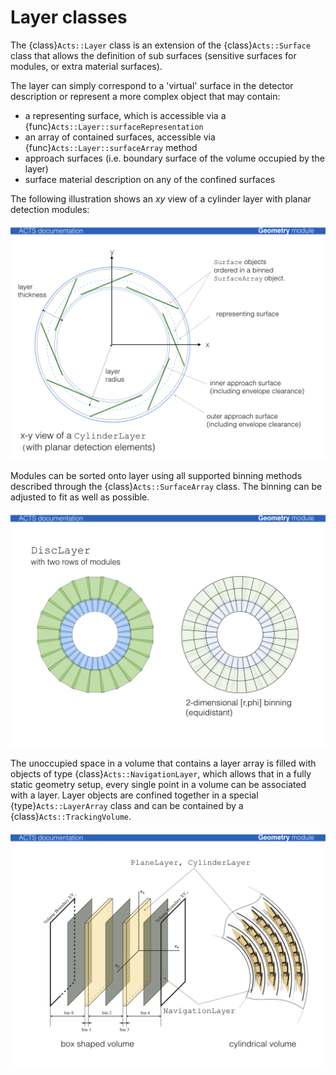 <!--
SPDX-PackageName: "ACTS"
SPDX-FileCopyrightText: 2016 CERN
SPDX-License-Identifier: MPL-2.0
-->

# Layer classes

The {class}`Acts::Layer` class is an extension of the {class}`Acts::Surface` class that allows the
definition of sub surfaces (sensitive surfaces for modules, or extra material
surfaces).

The layer can simply correspond to a 'virtual' surface in the detector
description or represent a more complex object that may contain:

* a representing surface, which is accessible via a {func}`Acts::Layer::surfaceRepresentation`
* an array of contained surfaces, accessible via {func}`Acts::Layer::surfaceArray` method
* approach surfaces (i.e. boundary surface of the volume occupied by the layer)
* surface material description on any of the confined surfaces

The following illustration shows an $xy$ view of a cylinder layer with planar
detection modules:

![CylinderLayer](../figures/CylinderLayer.png)

Modules can be sorted onto layer using all supported binning methods described
through the {class}`Acts::SurfaceArray` class. The binning can be adjusted to fit as well as
possible.

![DiscLayerEB](../figures/DiscLayerEB.png)

The unoccupied space in a volume that contains a layer array is filled with
objects of type {class}`Acts::NavigationLayer`, which allows that in a fully static geometry
setup, every single point in a volume can be associated with a layer. Layer
objects are confined together in a special {type}`Acts::LayerArray` class and can be
contained by a {class}`Acts::TrackingVolume`.

![LayerArray](../figures/LayerArray.png)

